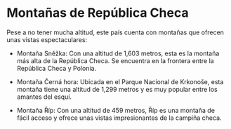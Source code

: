 # Montañas de República Checa

Pese a no tener mucha altitud, este país cuenta con montañas que ofrecen unas vistas espectaculares:

- Montaña Sněžka: Con una altitud de 1,603 metros, esta es la montaña más alta de la República Checa. Se encuentra en la frontera entre la República Checa y Polonia.

- Montaña Černá hora: Ubicada en el Parque Nacional de Krkonoše, esta montaña tiene una altitud de 1,299 metros y es muy popular entre los amantes del esquí.

- Montaña Říp: Con una altitud de 459 metros, Říp es una montaña de fácil acceso y ofrece unas vistas impresionantes de la campiña checa.

